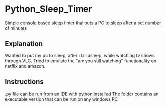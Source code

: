 # Python_Sleep_Timer
Simple console based sleep timer that puts a PC to sleep after a set number of minutes

## Explanation
Wanted to put my pc to sleep, after i fall asleep, while watching tv shows through VLC. Tried to emulate the "are you still watching" functionality on netflix and amazon. 

## Instructions
.py file can be run from an IDE with python installed
The folder contains an executable version that can be run on any windows PC
